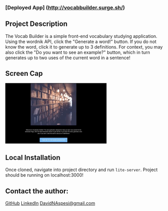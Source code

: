 ### [Deployed App] (http://vocabbuilder.surge.sh/)

## Project Description

The Vocab Builder is a simple front-end vocabulary studying application.  Using the wordnik API, click the "Generate a word!" button.  If you do not know the word, click it to generate up to 3 definitions.  For context, you may also click the "Do you want to see an example?" button, which in turn generates up to two uses of the current word in a sentence!

## Screen Cap

![Screen Capture](./VocabBuilderGif.gif)

## Local Installation

Once cloned, navigate into project directory and run `lite-server`.  Project should be running on localhost:3000!

## Contact the author:

[GitHub](https://github.com/DavidNAspesi/)
[LinkedIn](https://www.linkedin.com/in/davidnaspesi/)
DavidNAspesi@gmail.com

